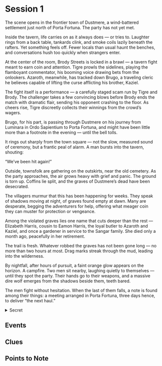 # Session 1

The scene opens in the frontier town of Dustmere, a wind-battered settlement just north of Porta Fortuna. The party has not yet met.

Inside the tavern, life carries on as it always does — or tries to. Laughter rings from a back table, tankards clink, and smoke coils lazily beneath the rafters. Yet something feels off. Fewer locals than usual haunt the benches, and conversations hush too quickly when strangers enter.

At the center of the room, Brody Streets is locked in a brawl — a tavern fight meant to earn coin and attention. Tigre prowls the sidelines, playing the flamboyant commentator, his booming voice drawing bets from the onlookers. Azaroth, meanwhile, has tracked down Brugo, a traveling cleric he believes capable of lifting the curse afflicting his brother, Kaziel.

The fight itself is a performance — a carefully staged scam run by Tigre and Brody. The challenger takes a few convincing blows before Brody ends the match with dramatic flair, sending his opponent crashing to the floor. As cheers rise, Tigre discreetly collects their winnings from the crowd’s wagers.

Brugo, for his part, is passing through Dustmere on his journey from Luminara in Ordo Sapientium to Porta Fortuna, and might have been little more than a footnote in the evening — until the bell tolls.

It rings out sharply from the town square — not the slow, measured sound of ceremony, but a frantic peal of alarm. A man bursts into the tavern, shouting:

“We’ve been hit again!”

Outside, townsfolk are gathering on the outskirts, near the old cemetery. As the party approaches, the air grows heavy with grief and panic. The ground is torn up. Coffins lie split, and the graves of Dustmere’s dead have been desecrated.

The villagers murmur that this has been happening for weeks. They speak of shadows moving at night, of graves found empty at dawn. Many are desperate, begging the adventurers for help, offering what meager coin they can muster for protection or vengeance.

Among the violated graves lies one name that cuts deeper than the rest — Elizabeth Harris, cousin to Eamon Harris, the loyal butler to Azaroth and Kaziel, and once a gardener in service to the Sangar family. She died only a month ago, peacefully in her retirement.

The trail is fresh. Whatever robbed the graves has not been gone long — no more than two hours at most. Drag marks streak through the mud, leading into the wilderness.

By nightfall, after hours of pursuit, a faint orange glow appears on the horizon. A campfire. Two men sit nearby, laughing quietly to themselves — until they spot the party. Their hands go to their weapons, and a massive dire wolf emerges from the shadows beside them, teeth bared.

The men fight without hesitation. When the last of them falls, a note is found among their things: a meeting arranged in Porta Fortuna, three days hence, to deliver “the next haul.”

<details data-secret="true"><summary>Secret</summary>

The grave robbers are agents of the Gallowshade Brotherhood, exhuming bodies for a middleman who supplies Ferraria Tenebris. She uses the corpses in her experiments, developing Dirge Cores as bargaining tools for Drazkul Vurntash and his Warforged army.

A distinct trail — one that Takamura can recognize — bears the telltale marks of the Brotherhood, though at first the events will seem more like the legend of a spectral beast, something out of The Hound of the Baskervilles.

The townsfolk, terrified and exhausted, plead for help. The story can unfold as a “Magnificent Seven”-style defense of Dustmere — strangers coming together to protect the helpless, uncovering darker truths buried beneath the soil.

</details>

## Events





## Clues



## Points to Note

